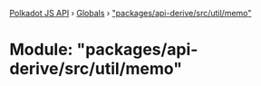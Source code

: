 [Polkadot JS API](../README.md) › [Globals](../globals.md) › ["packages/api-derive/src/util/memo"](_packages_api_derive_src_util_memo_.md)

# Module: "packages/api-derive/src/util/memo"


